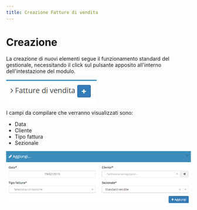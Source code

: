 ```yaml
---
title: Creazione Fatture di vendita
---
```


# Creazione

La creazione di nuovi elementi segue il funzionamento standard del gestionale, necessitando il click sul pulsante apposito all'interno dell'intestazione del modulo.

![Screenshot creazione fatture di vendita](../../../.gitbook/assets/aggiungerefatturedivendita.PNG)

I campi da compilare che verranno visualizzati sono:

* Data
* Cliente
* Tipo fattura
* Sezionale

![Screenshot creazione fatture di vendita](../../../.gitbook/assets/aggiuntafatturedivendita.PNG)

